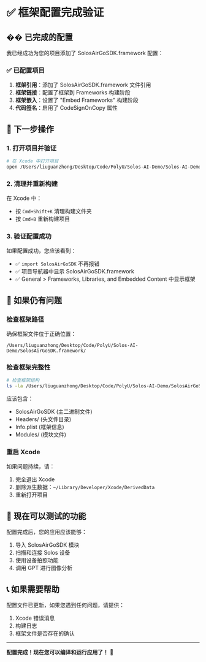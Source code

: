# ✅ 框架配置完成验证

## �� 已完成的配置

我已经成功为您的项目添加了 SolosAirGoSDK.framework 配置：

### ✅ 已配置项目
1. **框架引用**：添加了 SolosAirGoSDK.framework 文件引用
2. **框架链接**：配置了框架到 Frameworks 构建阶段
3. **框架嵌入**：设置了 "Embed Frameworks" 构建阶段
4. **代码签名**：启用了 CodeSignOnCopy 属性

## 🚀 下一步操作

### 1. 打开项目并验证
```bash
# 在 Xcode 中打开项目
open /Users/liuguanzhong/Desktop/Code/PolyU/Solos-AI-Demo/Solos-AI-Demo.xcodeproj
```

### 2. 清理并重新构建
在 Xcode 中：
- 按 `Cmd+Shift+K` 清理构建文件夹
- 按 `Cmd+B` 重新构建项目

### 3. 验证配置成功
如果配置成功，您应该看到：
- ✅ `import SolosAirGoSDK` 不再报错
- ✅ 项目导航器中显示 SolosAirGoSDK.framework
- ✅ General > Frameworks, Libraries, and Embedded Content 中显示框架

## 🔧 如果仍有问题

### 检查框架路径
确保框架文件位于正确位置：
```
/Users/liuguanzhong/Desktop/Code/PolyU/Solos-AI-Demo/SolosAirGoSDK.framework/
```

### 检查框架完整性
```bash
# 检查框架结构
ls -la /Users/liuguanzhong/Desktop/Code/PolyU/Solos-AI-Demo/SolosAirGoSDK.framework/
```

应该包含：
- SolosAirGoSDK (主二进制文件)
- Headers/ (头文件目录)
- Info.plist (框架信息)
- Modules/ (模块文件)

### 重启 Xcode
如果问题持续，请：
1. 完全退出 Xcode
2. 删除派生数据：`~/Library/Developer/Xcode/DerivedData`
3. 重新打开项目

## 🎯 现在可以测试的功能

配置完成后，您的应用应该能够：
1. 导入 SolosAirGoSDK 模块
2. 扫描和连接 Solos 设备
3. 使用设备拍照功能
4. 调用 GPT 进行图像分析

## 📞 如果需要帮助

配置文件已更新，如果您遇到任何问题，请提供：
1. Xcode 错误消息
2. 构建日志
3. 框架文件是否存在的确认

---

**配置完成！现在您可以编译和运行应用了！** 🎉
